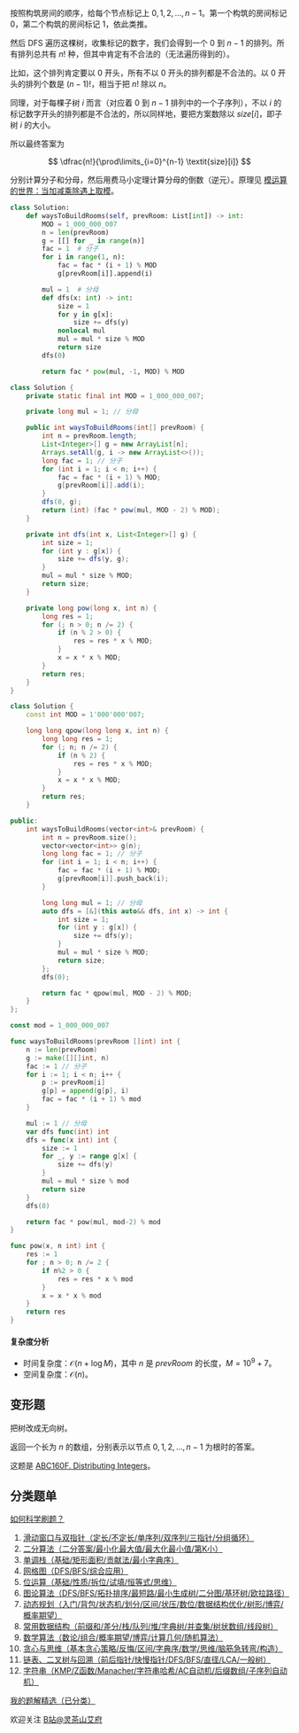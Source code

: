 按照构筑房间的顺序，给每个节点标记上 $0,1,2,\ldots,n-1$。第一个构筑的房间标记 $0$，第二个构筑的房间标记 $1$，依此类推。

然后 DFS 遍历这棵树，收集标记的数字，我们会得到一个 $0$ 到 $n-1$ 的排列。所有排列总共有 $n!$ 种，但其中肯定有不合法的（无法遍历得到的）。

比如，这个排列肯定要以 $0$ 开头，所有不以 $0$ 开头的排列都是不合法的。以 $0$ 开头的排列个数是 $(n-1)!$，相当于把 $n!$ 除以 $n$。

同理，对于每棵子树 $i$ 而言（对应着 $0$ 到 $n-1$ 排列中的一个子序列），不以 $i$ 的标记数字开头的排列都是不合法的，所以同样地，要把方案数除以 $\textit{size}[i]$，即子树 $i$ 的大小。

所以最终答案为

$$
\dfrac{n!}{\prod\limits_{i=0}^{n-1} \textit{size}[i]}
$$

分别计算分子和分母，然后用费马小定理计算分母的倒数（逆元）。原理见 [模运算的世界：当加减乘除遇上取模](https://leetcode.cn/circle/discuss/mDfnkW/)。

```py [sol-Python3]
class Solution:
    def waysToBuildRooms(self, prevRoom: List[int]) -> int:
        MOD = 1_000_000_007
        n = len(prevRoom)
        g = [[] for _ in range(n)]
        fac = 1  # 分子
        for i in range(1, n):
            fac = fac * (i + 1) % MOD
            g[prevRoom[i]].append(i)

        mul = 1  # 分母
        def dfs(x: int) -> int:
            size = 1
            for y in g[x]:
                size += dfs(y)
            nonlocal mul
            mul = mul * size % MOD
            return size
        dfs(0)

        return fac * pow(mul, -1, MOD) % MOD
```

```java [sol-Java]
class Solution {
    private static final int MOD = 1_000_000_007;

    private long mul = 1; // 分母

    public int waysToBuildRooms(int[] prevRoom) {
        int n = prevRoom.length;
        List<Integer>[] g = new ArrayList[n];
        Arrays.setAll(g, i -> new ArrayList<>());
        long fac = 1; // 分子
        for (int i = 1; i < n; i++) {
            fac = fac * (i + 1) % MOD;
            g[prevRoom[i]].add(i);
        }
        dfs(0, g);
        return (int) (fac * pow(mul, MOD - 2) % MOD);
    }

    private int dfs(int x, List<Integer>[] g) {
        int size = 1;
        for (int y : g[x]) {
            size += dfs(y, g);
        }
        mul = mul * size % MOD;
        return size;
    }

    private long pow(long x, int n) {
        long res = 1;
        for (; n > 0; n /= 2) {
            if (n % 2 > 0) {
                res = res * x % MOD;
            }
            x = x * x % MOD;
        }
        return res;
    }
}
```

```cpp [sol-C++]
class Solution {
    const int MOD = 1'000'000'007;

    long long qpow(long long x, int n) {
        long long res = 1;
        for (; n; n /= 2) {
            if (n % 2) {
                res = res * x % MOD;
            }
            x = x * x % MOD;
        }
        return res;
    }

public:
    int waysToBuildRooms(vector<int>& prevRoom) {
        int n = prevRoom.size();
        vector<vector<int>> g(n);
        long long fac = 1; // 分子
        for (int i = 1; i < n; i++) {
            fac = fac * (i + 1) % MOD;
            g[prevRoom[i]].push_back(i);
        }

        long long mul = 1; // 分母
        auto dfs = [&](this auto&& dfs, int x) -> int {
            int size = 1;
            for (int y : g[x]) {
                size += dfs(y);
            }
            mul = mul * size % MOD;
            return size;
        };
        dfs(0);

        return fac * qpow(mul, MOD - 2) % MOD;
    }
};
```

```go [sol-Go]
const mod = 1_000_000_007

func waysToBuildRooms(prevRoom []int) int {
	n := len(prevRoom)
	g := make([][]int, n)
	fac := 1 // 分子
	for i := 1; i < n; i++ {
		p := prevRoom[i]
		g[p] = append(g[p], i)
		fac = fac * (i + 1) % mod
	}

	mul := 1 // 分母
	var dfs func(int) int
	dfs = func(x int) int {
		size := 1
		for _, y := range g[x] {
			size += dfs(y)
		}
		mul = mul * size % mod
		return size
	}
	dfs(0)

	return fac * pow(mul, mod-2) % mod
}

func pow(x, n int) int {
	res := 1
	for ; n > 0; n /= 2 {
		if n%2 > 0 {
			res = res * x % mod
		}
		x = x * x % mod
	}
	return res
}
```

#### 复杂度分析

- 时间复杂度：$\mathcal{O}(n+\log M)$，其中 $n$ 是 $\textit{prevRoom}$ 的长度，$M=10^9+7$。
- 空间复杂度：$\mathcal{O}(n)$。

## 变形题

把树改成无向树。

返回一个长为 $n$ 的数组，分别表示以节点 $0,1,2,\ldots,n-1$ 为根时的答案。

这题是 [ABC160F. Distributing Integers](https://atcoder.jp/contests/abc160/tasks/abc160_f)。

## 分类题单

[如何科学刷题？](https://leetcode.cn/circle/discuss/RvFUtj/)

1. [滑动窗口与双指针（定长/不定长/单序列/双序列/三指针/分组循环）](https://leetcode.cn/circle/discuss/0viNMK/)
2. [二分算法（二分答案/最小化最大值/最大化最小值/第K小）](https://leetcode.cn/circle/discuss/SqopEo/)
3. [单调栈（基础/矩形面积/贡献法/最小字典序）](https://leetcode.cn/circle/discuss/9oZFK9/)
4. [网格图（DFS/BFS/综合应用）](https://leetcode.cn/circle/discuss/YiXPXW/)
5. [位运算（基础/性质/拆位/试填/恒等式/思维）](https://leetcode.cn/circle/discuss/dHn9Vk/)
6. [图论算法（DFS/BFS/拓扑排序/最短路/最小生成树/二分图/基环树/欧拉路径）](https://leetcode.cn/circle/discuss/01LUak/)
7. [动态规划（入门/背包/状态机/划分/区间/状压/数位/数据结构优化/树形/博弈/概率期望）](https://leetcode.cn/circle/discuss/tXLS3i/)
8. [常用数据结构（前缀和/差分/栈/队列/堆/字典树/并查集/树状数组/线段树）](https://leetcode.cn/circle/discuss/mOr1u6/)
9. [数学算法（数论/组合/概率期望/博弈/计算几何/随机算法）](https://leetcode.cn/circle/discuss/IYT3ss/)
10. [贪心与思维（基本贪心策略/反悔/区间/字典序/数学/思维/脑筋急转弯/构造）](https://leetcode.cn/circle/discuss/g6KTKL/)
11. [链表、二叉树与回溯（前后指针/快慢指针/DFS/BFS/直径/LCA/一般树）](https://leetcode.cn/circle/discuss/K0n2gO/)
12. [字符串（KMP/Z函数/Manacher/字符串哈希/AC自动机/后缀数组/子序列自动机）](https://leetcode.cn/circle/discuss/SJFwQI/)

[我的题解精选（已分类）](https://github.com/EndlessCheng/codeforces-go/blob/master/leetcode/SOLUTIONS.md)

欢迎关注 [B站@灵茶山艾府](https://space.bilibili.com/206214)
